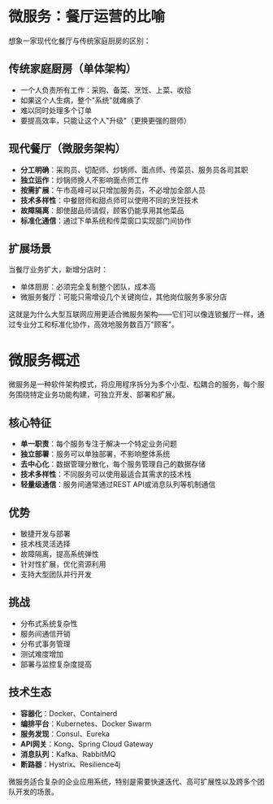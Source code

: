 # 微服务：餐厅运营的比喻

想象一家现代化餐厅与传统家庭厨房的区别：

## 传统家庭厨房（单体架构）

-   一个人负责所有工作：采购、备菜、烹饪、上菜、收拾
-   如果这个人生病，整个"系统"就瘫痪了
-   难以同时处理多个订单
-   要提高效率，只能让这个人"升级"（更换更强的厨师）

## 现代餐厅（微服务架构）

-   **分工明确**：采购员、切配师、炒锅师、面点师、传菜员、服务员各司其职
-   **独立运作**：炒锅师换人不影响面点师工作
-   **按需扩展**：午市高峰可以只增加服务员，不必增加全部人员
-   **技术多样性**：中餐厨师和甜点师可以使用不同的烹饪技术
-   **故障隔离**：即使甜品师请假，顾客仍能享用其他菜品
-   **标准化通信**：通过下单系统和传菜窗口实现部门间协作

## 扩展场景

当餐厅业务扩大，新增分店时：

-   单体厨房：必须完全复制整个团队，成本高
-   微服务餐厅：可能只需增设几个关键岗位，其他岗位服务多家分店

这就是为什么大型互联网应用更适合微服务架构——它们可以像连锁餐厅一样，通过专业分工和标准化协作，高效地服务数百万"顾客"。

# 微服务概述

微服务是一种软件架构模式，将应用程序拆分为多个小型、松耦合的服务，每个服务围绕特定业务功能构建，可独立开发、部署和扩展。

## 核心特征

-   **单一职责**：每个服务专注于解决一个特定业务问题
-   **独立部署**：服务可以单独部署，不影响整体系统
-   **去中心化**：数据管理分散化，每个服务管理自己的数据存储
-   **技术多样性**：不同服务可以使用最适合其需求的技术栈
-   **轻量级通信**：服务间通常通过REST API或消息队列等机制通信

## 优势

-   敏捷开发与部署
-   技术栈灵活选择
-   故障隔离，提高系统弹性
-   针对性扩展，优化资源利用
-   支持大型团队并行开发

## 挑战

-   分布式系统复杂性
-   服务间通信开销
-   分布式事务管理
-   测试难度增加
-   部署与监控复杂度提高

## 技术生态

-   **容器化**：Docker、Containerd
-   **编排平台**：Kubernetes、Docker Swarm
-   **服务发现**：Consul、Eureka
-   **API网关**：Kong、Spring Cloud Gateway
-   **消息队列**：Kafka、RabbitMQ
-   **断路器**：Hystrix、Resilience4j

微服务适合复杂的企业应用系统，特别是需要快速迭代、高可扩展性以及跨多个团队开发的场景。
<!--stackedit_data:
eyJoaXN0b3J5IjpbLTE5MDI3ODI0OTZdfQ==
-->